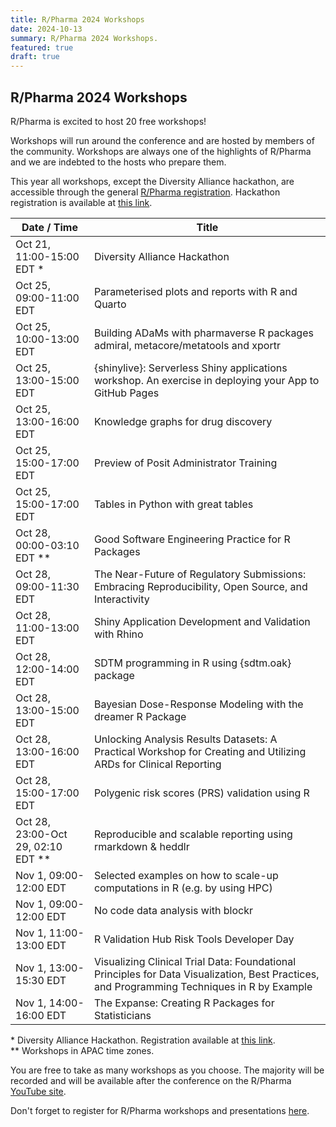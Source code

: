 ```yaml
---
title: R/Pharma 2024 Workshops
date: 2024-10-13
summary: R/Pharma 2024 Workshops.
featured: true
draft: true
---
```


## R/Pharma 2024 Workshops

R/Pharma is excited to host 20 free workshops!

Workshops will run around the conference and are hosted by members of the community. Workshops are always one of the highlights of R/Pharma and we are indebted to the hosts who prepare them.

This year all workshops, except the Diversity Alliance hackathon, are accessible through the general [R/Pharma registration](https://events.zoom.us/ev/AvobJEOTVwkUnH6_TgLZDZJauk4dxfm5jCG8JFNN9zukOcsVLvTN~AmO5XY5HRBcxkKG6Hga1aXZaYtpBSER6jHms1seP-NNOA0dhcQZUGJ2NWg). Hackathon registration is available at [this link](https://www.eventbrite.com/e/diversity-alliance-hackathon-tickets-1027083142327).

| Date / Time                          | Title                                                                                                                                       |
|--------------------------|----------------------------------------------|
| Oct 21, 11:00-15:00 EDT \*           | Diversity Alliance Hackathon                                                                                                                |
| Oct 25, 09:00-11:00 EDT              | Parameterised plots and reports with R and Quarto                                                                                           |
| Oct 25, 10:00-13:00 EDT              | Building ADaMs with pharmaverse R packages admiral, metacore/metatools and xportr                                                           |
| Oct 25, 13:00-15:00 EDT              | {shinylive}: Serverless Shiny applications workshop. An exercise in deploying your App to GitHub Pages                                      |
| Oct 25, 13:00-16:00 EDT              | Knowledge graphs for drug discovery                                                                                                         |
| Oct 25, 15:00-17:00 EDT              | Preview of Posit Administrator Training                                                                                                     |
| Oct 25, 15:00-17:00 EDT              | Tables in Python with great tables                                                                                                          |
| Oct 28, 00:00-03:10 EDT \*\*         | Good Software Engineering Practice for R Packages                                                                                           |
| Oct 28, 09:00-11:30 EDT              | The Near-Future of Regulatory Submissions: Embracing Reproducibility, Open Source, and Interactivity                                        |
| Oct 28, 11:00-13:00 EDT              | Shiny Application Development and Validation with Rhino                                                                                     |
| Oct 28, 12:00-14:00 EDT              | SDTM programming in R using {sdtm.oak} package                                                                                              |
| Oct 28, 13:00-15:00 EDT              | Bayesian Dose-Response Modeling with the dreamer R Package                                                                                  |
| Oct 28, 13:00-16:00 EDT              | Unlocking Analysis Results Datasets: A Practical Workshop for Creating and Utilizing ARDs for Clinical Reporting                            |
| Oct 28, 15:00-17:00 EDT              | Polygenic risk scores (PRS) validation using R                                                                                              |
| Oct 28, 23:00-Oct 29, 02:10 EDT \*\* | Reproducible and scalable reporting using rmarkdown & heddlr                                                                                |
| Nov 1, 09:00-12:00 EDT               | Selected examples on how to scale-up computations in R (e.g. by using HPC)                                                                  |
| Nov 1, 09:00-12:00 EDT               | No code data analysis with blockr                                                                                                           |
| Nov 1, 11:00-13:00 EDT               | R Validation Hub Risk Tools Developer Day                                                                                                   |
| Nov 1, 13:00-15:30 EDT               | Visualizing Clinical Trial Data: Foundational Principles for Data Visualization, Best Practices, and Programming Techniques in R by Example |
| Nov 1, 14:00-16:00 EDT               | The Expanse: Creating R Packages for Statisticians                                                                                          |

\* Diversity Alliance Hackathon. Registration available at [this link](https://www.eventbrite.com/e/diversity-alliance-hackathon-tickets-1027083142327).  
\*\* Workshops in APAC time zones.

You are free to take as many workshops as you choose. The majority will be recorded and will be available after the conference on the R/Pharma [YouTube site](https://www.youtube.com/rinpharma).

Don't forget to register for R/Pharma workshops and presentations [here](https://events.zoom.us/ev/AvobJEOTVwkUnH6_TgLZDZJauk4dxfm5jCG8JFNN9zukOcsVLvTN~AmO5XY5HRBcxkKG6Hga1aXZaYtpBSER6jHms1seP-NNOA0dhcQZUGJ2NWg).
